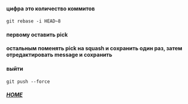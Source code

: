 #### цифра это количество коммитов
```shell script
git rebase -i HEAD~8
```

#### первому оставить pick
#### остальным поменять pick на squash и сохранить один раз, затем отредактировать message и сохранить
#### выйти
```shell script
git push --force
```

##### [HOME](./../../../README.md)
